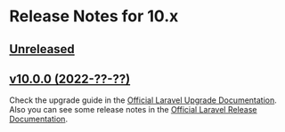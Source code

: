 # Release Notes for 10.x

## [Unreleased](https://github.com/laravel/framework/compare/v10.0.0..master)


## [v10.0.0 (2022-??-??)](https://github.com/laravel/framework/compare/v9.0.2...master)

Check the upgrade guide in the [Official Laravel Upgrade Documentation](https://laravel.com/docs/10.x/upgrade). Also you can see some release notes in the [Official Laravel Release Documentation](https://laravel.com/docs/10.x/releases).
